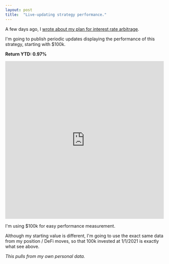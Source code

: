 ```yaml
---
layout: post
title:  "Live-updating strategy performance."
---
```


A few days ago, I [wrote about my plan for interest rate arbitrage](http://huntermonk.com/2021/02/02/interest-rate-arbitrage.html).

I'm going to publish periodic updates displaying the performance of this strategy, starting with $100k. 

**Return YTD: 0.97%**
<iframe style="width:100%; height:500px;overflow:auto;" seamless frameborder="0" scrolling="no" src="https://docs.google.com/spreadsheets/d/e/2PACX-1vRiArTPWjmdPDlAkzOQw-7ArlXjgClUpbH5ZSYSdn2BvT-tnIMXfnZOYV87nXBTNR35qPV7R7VS9y_6/pubchart?oid=134674109&amp;format=interactive"></iframe>

I'm using $100k for easy performance measurement. 

Although my starting value is different, I'm going to use the exact same data from my position / DeFi moves, so that 100k invested at 1/1/2021 is exactly what see above.

_This pulls from my own personal data._

